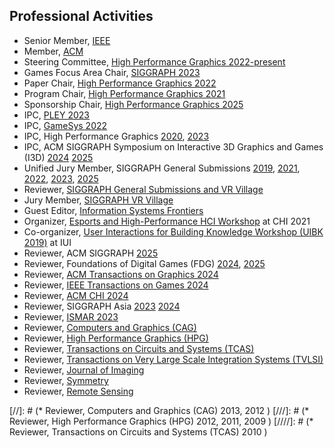 ## Professional Activities

* Senior Member, [IEEE](http://ieee.org)
* Member, [ACM](http://acm.org)
* Steering Committee, [High Performance Graphics 2022-present](https://www.highperformancegraphics.org/2022/steering-committee/)
* Games Focus Area Chair, [SIGGRAPH 2023](https://s2023.siggraph.org/program/games/)
* Paper Chair, [High Performance Graphics 2022](https://www.highperformancegraphics.org/2022/)
* Program Chair, [High Performance Graphics 2021](https://www.highperformancegraphics.org/2021/)
* Sponsorship Chair, [High Performance Graphics 2025](https://www.highperformancegraphics.org/2025/)
* IPC, [PLEY 2023](https://pleyws.wordpress.com/)
* IPC, [GameSys 2022](https://gamesys22.wpi.edu/)
* IPC, High Performance Graphics [2020](https://www.highperformancegraphics.org/2020/), [2023](https://www.highperformancegraphics.org/2023/organization/)
* IPC, ACM SIGGRAPH Symposium on Interactive 3D Graphics and Games (I3D) [2024](https://i3dsymposium.org/2024/committee.html) [2025](https://i3dsymposium.org/2025/committee.html)
* Unified Jury Member, SIGGRAPH General Submissions [2019](https://s2019.siggraph.org/), [2021](https://s2021.siggraph.org/), [2022](https://s2022.siggraph.org), [2023](https://s2023.siggraph.org), [2025](https://s2025.siggraph.org/)
* Reviewer, [SIGGRAPH General Submissions and VR Village](http://s2017.siggraph.org/)
* Jury Member, [SIGGRAPH VR Village](http://s2017.siggraph.org/)
* Guest Editor, [Information Systems Frontiers](https://metroxraine.org/metroxraine2023/special-issue-isfi)
* Organizer, [Esports and High-Performance HCI Workshop](https://ehphci.org/) at CHI 2021
* Co-organizer, [User Interactions for Building Knowledge Workshop (UIBK 2019)](https://dl.acm.org/doi/10.1145/3308557.3313122) at IUI
* Reviewer, ACM SIGGRAPH [2025](https://s2025.siggraph.org/)
* Reviewer, Foundations of Digital Games (FDG) [2024](https://fdg2024.org/), [2025](https://fdg2025.org/)
* Reviewer, [ACM Transactions on Graphics 2024](https://dl.acm.org/journal/tog)
* Reviewer, [IEEE Transactions on Games 2024](https://transactions.games/)
* Reviewer, [ACM CHI 2024](https://chi2024.acm.org/)
* Reviewer, SIGGRAPH Asia [2023](https://asia.siggraph.org/2023/) [2024](https://asia.siggraph.org/2024/)
* Reviewer, [ISMAR 2023](https://ismar23.org/)
* Reviewer, [Computers and Graphics (CAG)](https://www.journals.elsevier.com/computers-and-graphics/)
* Reviewer, [High Performance Graphics (HPG)](http://www.highperformancegraphics.org/)
* Reviewer, [Transactions on Circuits and Systems (TCAS)](http://ieeexplore.ieee.org/xpl/RecentIssue.jsp?punumber=8919)
* Reviewer, [Transactions on Very Large Scale Integration Systems (TVLSI)](http://ieeexplore.ieee.org/xpl/RecentIssue.jsp?punumber=92)
* Reviewer, [Journal of Imaging](http://www.mdpi.com/journal/jimaging)
* Reviewer, [Symmetry](http://www.mdpi.com/journal/symmetry)
* Reviewer, [Remote Sensing](https://www.mdpi.com/journal/remotesensing)

[//]: # (* Reviewer, Computers and Graphics (CAG) 2013, 2012 )
[///]: # (* Reviewer, High Performance Graphics (HPG) 2012, 2011, 2009 )
[////]: # (* Reviewer, Transactions on Circuits and Systems (TCAS) 2010 )

